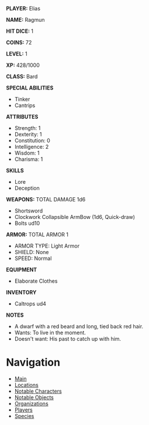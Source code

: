 **PLAYER:** Elias

**NAME:** Ragmun

**HIT DICE:** 1

**COINS:** 72

**LEVEL:** 1

**XP:** 428/1000

**CLASS:** Bard

**SPECIAL ABILITIES** 
- Tinker
- Cantrips

**ATTRIBUTES**
- Strength: 1
- Dexterity: 1
- Constitution: 0 
- Intelligence: 2 
- Wisdom: 1 
- Charisma: 1 

**SKILLS**
- Lore
- Deception

**WEAPONS:** TOTAL DAMAGE 1d6
- Shortsword
- Clockwork Collapsible ArmBow (1d6, Quick-draw)
- Bolts ud10

**ARMOR:** TOTAL ARMOR 1
- ARMOR TYPE: Light Armor 
- SHIELD: None 
- SPEED: Normal

**EQUIPMENT**
- Elaborate Clothes

**INVENTORY**
- Caltrops ud4

**NOTES**
- A dwarf with a red beard and long, tied back red hair.
- Wants: To live in the moment.
- Doesn't want: His past to catch up with him.

# Navigation
- [Main](README.md)
- [Locations](Places.md)
- [Notable Characters](NotableCharacters.md)
- [Notable Objects](NotableObjects.md)
- [Organizations](Organizations.md)
- [Players](Players.md)
- [Species](Species.md)
